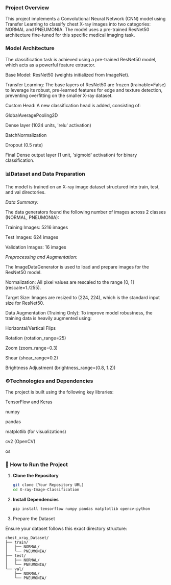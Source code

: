 ### Project Overview

This project implements a Convolutional Neural Network (CNN) model using Transfer Learning to classify chest X-ray images into two categories: NORMAL and PNEUMONIA. The model uses a pre-trained ResNet50 architecture fine-tuned for this specific medical imaging task.

### Model Architecture

The classification task is achieved using a pre-trained ResNet50 model, which acts as a powerful feature extractor.

Base Model: ResNet50 (weights initialized from ImageNet).

Transfer Learning: The base layers of ResNet50 are frozen (trainable=False) to leverage its robust, pre-learned features for edge and texture detection, preventing overfitting on the smaller X-ray dataset.

Custom Head: A new classification head is added, consisting of:

GlobalAveragePooling2D

Dense layer (1024 units, 'relu' activation)

BatchNormalization

Dropout (0.5 rate)

Final Dense output layer (1 unit, 'sigmoid' activation) for binary classification.

### 📊Dataset and Data Preparation

The model is trained on an X-ray image dataset structured into train, test, and val directories.

*Data Summary:*

The data generators found the following number of images across 2 classes (NORMAL, PNEUMONIA):

Training Images: 5216 images

Test Images: 624 images

Validation Images: 16 images

*Preprocessing and Augmentation:*

The ImageDataGenerator is used to load and prepare images for the ResNet50 model.

Normalization: All pixel values are rescaled to the range [0, 1] (rescale=1./255).

Target Size: Images are resized to (224, 224), which is the standard input size for ResNet50.

Data Augmentation (Training Only): To improve model robustness, the training data is heavily augmented using:

Horizontal/Vertical Flips

Rotation (rotation_range=25)

Zoom (zoom_range=0.3)

Shear (shear_range=0.2)

Brightness Adjustment (brightness_range=(0.8, 1.2))

### ⚙️Technologies and Dependencies

The project is built using the following key libraries:

TensorFlow and Keras

numpy

pandas

matplotlib (for visualizations)

cv2 (OpenCV)

os


### 🚀 How to Run the Project

1.  **Clone the Repository**
    ```bash
    git clone [Your Repository URL]
    cd X-ray-Image-Classification
    ```

2.  **Install Dependencies**
    ```bash
    pip install tensorflow numpy pandas matplotlib opencv-python
    ```

3. Prepare the Dataset

Ensure your dataset follows this exact directory structure:

```text
chest_xray_Dataset/
├── train/
│   ├── NORMAL/
│   └── PNEUMONIA/
├── test/
│   ├── NORMAL/
│   └── PNEUMONIA/
└── val/
    ├── NORMAL/
    └── PNEUMONIA/


